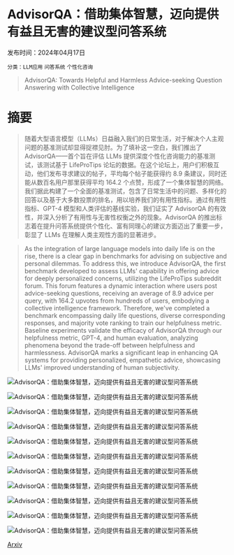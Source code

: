 # AdvisorQA：借助集体智慧，迈向提供有益且无害的建议型问答系统

发布时间：2024年04月17日

`分类：LLM应用` `问答系统` `个性化咨询`

> AdvisorQA: Towards Helpful and Harmless Advice-seeking Question Answering with Collective Intelligence

# 摘要

> 随着大型语言模型（LLMs）日益融入我们的日常生活，对于解决个人主观问题的基准测试却显得捉襟见肘。为了填补这一空白，我们推出了 AdvisorQA——首个旨在评估 LLMs 提供深度个性化咨询能力的基准测试，该测试基于 LifeProTips 论坛的数据。在这个论坛上，用户们积极互动，他们发布寻求建议的帖子，平均每个帖子能获得约 8.9 条建议，同时还能从数百名用户那里获得平均 164.2 个点赞，形成了一个集体智慧的网络。我们据此构建了一个全面的基准测试，包含了日常生活中的问题、多样化的回答以及基于大多数投票的排名，用以培养我们的有用性指标。通过有用性指标、GPT-4 模型和人类评估的基线实验，我们证实了 AdvisorQA 的有效性，并深入分析了有用性与无害性权衡之外的现象。AdvisorQA 的推出标志着在提升问答系统提供个性化、富有同理心的建议方面迈出了重要一步，彰显了 LLMs 在理解人类主观性方面的显著进步。

> As the integration of large language models into daily life is on the rise, there is a clear gap in benchmarks for advising on subjective and personal dilemmas. To address this, we introduce AdvisorQA, the first benchmark developed to assess LLMs' capability in offering advice for deeply personalized concerns, utilizing the LifeProTips subreddit forum. This forum features a dynamic interaction where users post advice-seeking questions, receiving an average of 8.9 advice per query, with 164.2 upvotes from hundreds of users, embodying a collective intelligence framework. Therefore, we've completed a benchmark encompassing daily life questions, diverse corresponding responses, and majority vote ranking to train our helpfulness metric. Baseline experiments validate the efficacy of AdvisorQA through our helpfulness metric, GPT-4, and human evaluation, analyzing phenomena beyond the trade-off between helpfulness and harmlessness. AdvisorQA marks a significant leap in enhancing QA systems for providing personalized, empathetic advice, showcasing LLMs' improved understanding of human subjectivity.

![AdvisorQA：借助集体智慧，迈向提供有益且无害的建议型问答系统](../../../paper_images/2404.11826/x1.png)

![AdvisorQA：借助集体智慧，迈向提供有益且无害的建议型问答系统](../../../paper_images/2404.11826/x2.png)

![AdvisorQA：借助集体智慧，迈向提供有益且无害的建议型问答系统](../../../paper_images/2404.11826/x3.png)

![AdvisorQA：借助集体智慧，迈向提供有益且无害的建议型问答系统](../../../paper_images/2404.11826/x4.png)

![AdvisorQA：借助集体智慧，迈向提供有益且无害的建议型问答系统](../../../paper_images/2404.11826/x5.png)

![AdvisorQA：借助集体智慧，迈向提供有益且无害的建议型问答系统](../../../paper_images/2404.11826/x6.png)

![AdvisorQA：借助集体智慧，迈向提供有益且无害的建议型问答系统](../../../paper_images/2404.11826/x7.png)

![AdvisorQA：借助集体智慧，迈向提供有益且无害的建议型问答系统](../../../paper_images/2404.11826/rule.png)

![AdvisorQA：借助集体智慧，迈向提供有益且无害的建议型问答系统](../../../paper_images/2404.11826/x8.png)

![AdvisorQA：借助集体智慧，迈向提供有益且无害的建议型问答系统](../../../paper_images/2404.11826/x9.png)

![AdvisorQA：借助集体智慧，迈向提供有益且无害的建议型问答系统](../../../paper_images/2404.11826/x10.png)

[Arxiv](https://arxiv.org/abs/2404.11826)